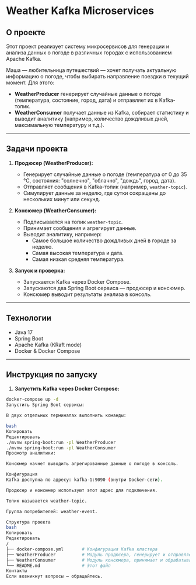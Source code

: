 # Weather Kafka Microservices

## О проекте

Этот проект реализует систему микросервисов для генерации и анализа данных о погоде в различных городах с использованием Apache Kafka.

Маша — любительница путешествий — хочет получать актуальную информацию о погоде, чтобы выбирать направление поездки в текущий момент. Для этого:

- **WeatherProducer** генерирует случайные данные о погоде (температура, состояние, город, дата) и отправляет их в Kafka-топик.
- **WeatherConsumer** получает данные из Kafka, собирает статистику и выводит аналитику (например, количество дождливых дней, максимальную температуру и т.д.).

---

## Задачи проекта

1. **Продюсер (WeatherProducer):**
   - Генерирует случайные данные о погоде (температура от 0 до 35 °C, состояния: "солнечно", "облачно", "дождь", город, дата).
   - Отправляет сообщения в Kafka-топик (например, `weather-topic`).
   - Симулирует данные за неделю, где сутки сокращены до нескольких минут или секунд.

2. **Консюмер (WeatherConsumer):**
   - Подписывается на топик `weather-topic`.
   - Принимает сообщения и агрегирует данные.
   - Выводит аналитику, например:
     - Самое большое количество дождливых дней в городе за неделю.
     - Самая высокая температура и дата.
     - Самая низкая средняя температура.

3. **Запуск и проверка:**
   - Запускается Kafka через Docker Compose.
   - Запускаются два Spring Boot сервиса — продюсер и консюмер.
   - Консюмер выводит результаты анализа в консоль.

---

## Технологии

- Java 17  
- Spring Boot  
- Apache Kafka (KRaft mode)  
- Docker & Docker Compose

---

## Инструкция по запуску

1. **Запустить Kafka через Docker Compose:**

```bash
docker-compose up -d
Запустить Spring Boot сервисы:

В двух отдельных терминалах выполнить команды:

bash
Копировать
Редактировать
./mvnw spring-boot:run -pl WeatherProducer
./mvnw spring-boot:run -pl WeatherConsumer
Просмотр аналитики:

Консюмер начнет выводить агрегированные данные о погоде в консоль.

Конфигурация
Kafka доступна по адресу: kafka-1:9090 (внутри Docker-сети).

Продюсер и консюмер используют этот адрес для подключения.

Топик называется weather-topic.

Группа потребителей: weather-event.

Структура проекта
bash
Копировать
Редактировать
/
├── docker-compose.yml       # Конфигурация Kafka кластера
├── WeatherProducer          # Модуль продюсера, генерирует и отправляет данные
├── WeatherConsumer          # Модуль консюмера, принимает и обрабатывает данные
└── README.md                # Этот файл
Контакты
Если возникнут вопросы — обращайтесь.

